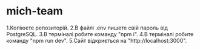 # mich-team

1.Копіюєте репозиторій.
2.В файлі .env пишете свій пароль від PostgreSQL.
3.В терміналі робите команду "npm i".
4.В терміналі робите команду "npm run dev".
5.Сайт відкриється на "http://localhost:3000".
